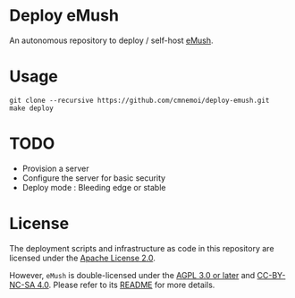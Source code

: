 # Deploy eMush

An autonomous repository to deploy / self-host [eMush](https://gitlab.com/eternaltwin/mush/mush).

# Usage

```
git clone --recursive https://github.com/cmnemoi/deploy-emush.git
make deploy
```

# TODO

- Provision a server
- Configure the server for basic security
- Deploy mode : Bleeding edge or stable

# License

The deployment scripts and infrastructure as code in this repository are licensed under the [Apache License 2.0](LICENSE).

However, `eMush` is double-licensed under the [AGPL 3.0 or later](https://www.gnu.org/licenses/agpl-3.0.html) and [CC-BY-NC-SA 4.0](https://creativecommons.org/licenses/by-nc-sa/4.0/).
Please refer to its [README](https://gitlab.com/eternaltwin/mush/mush#license) for more details.